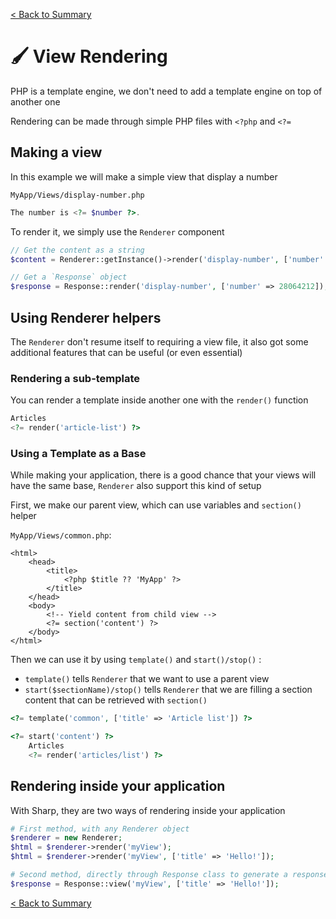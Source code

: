 [< Back to Summary](../README.md)

# 🖌️ View Rendering

PHP is a template engine, we don't need to add a template engine on top of another one

Rendering can be made through simple PHP files with `<?php` and `<?=`

## Making a view

In this example we will make a simple view that display a number

`MyApp/Views/display-number.php`
```php
The number is <?= $number ?>.
```

To render it, we simply use the `Renderer` component

```php
// Get the content as a string
$content = Renderer::getInstance()->render('display-number', ['number' => 28064212]);

// Get a `Response` object
$response = Response::render('display-number', ['number' => 28064212]);
```

## Using Renderer helpers

The `Renderer` don't resume itself to requiring a view file, it also
got some additional features that can be useful (or even essential)

### Rendering a sub-template

You can render a template inside another one with the `render()` function

```php
Articles
<?= render('article-list') ?>
```

### Using a Template as a Base

While making your application, there is a good chance that your
views will have the same base, `Renderer` also support this kind of setup

First, we make our parent view, which can use variables and `section()` helper

`MyApp/Views/common.php`:
```text
<html>
    <head>
        <title>
            <?php $title ?? 'MyApp' ?>
        </title>
    </head>
    <body>
        <!-- Yield content from child view -->
        <?= section('content') ?>
    </body>
</html>
```

Then we can use it by using `template()` and `start()/stop()` :
- `template()` tells `Renderer` that we want to use a parent view
- `start($sectionName)/stop()` tells `Renderer` that we are filling a section content that can be retrieved with `section()`

```php
<?= template('common', ['title' => 'Article list']) ?>

<?= start('content') ?>
    Articles
    <?= render('articles/list') ?>
```

## Rendering inside your application

With Sharp, they are two ways of rendering inside your application

```php
# First method, with any Renderer object
$renderer = new Renderer;
$html = $renderer->render('myView');
$html = $renderer->render('myView', ['title' => 'Hello!']);

# Second method, directly through Response class to generate a response
$response = Response::view('myView', ['title' => 'Hello!']);
```

[< Back to Summary](../README.md)
